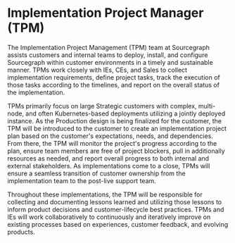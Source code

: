 # Implementation Project Manager (TPM)

The Implementation Project Management (TPM) team at Sourcegraph assists customers and internal teams to deploy, install, and configure Sourcegraph within customer environments in a timely and sustainable manner. TPMs work closely with IEs, CEs, and Sales to collect implementation requirements, define project tasks, track the execution of those tasks according to the timelines, and report on the overall status of the implementation.

TPMs primarily focus on large Strategic customers with complex, multi-node, and often Kubernetes-based deployments utilizing a jointly deployed instance. As the Production design is being finalized for the customer, the TPM will be introduced to the customer to create an implementation project plan based on the customer's expectations, needs, and dependencies. From there, the TPM will monitor the project's progress according to the plan, ensure team members are free of project blockers, pull in additionally resources as needed, and report overall progress to both internal and external stakeholders. As implementations come to a close, TPMs will ensure a seamless transition of customer ownership from the implementation team to the post-live support team.

Throughout these implementations, the TPM will be responsible for collecting and documenting lessons learned and utilizing those lessons to inform product decisions and customer-lifecycle best practices. TPMs and IEs will work collaboratively to continuously and iteratively improve on existing processes based on experiences, customer feedback, and evolving products.
